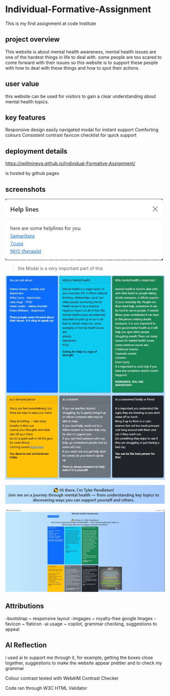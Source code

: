 # Individual-Formative-Assignment
This is my first assignment at code Institute

## project overview
This website is about mental health awareness, mental health issues are one of the hardest things in life to deal with.
some people are too scared to come forward with their issues so this website is to support these people with how to deal
with these things and how to spot their actions.

## user value
this website can be used for visitors to gain a clear understanding about mental health topics.

## key features
Responsive design
easily navigated
modal for instant support
Comforting colours
Consistent contrast
favicon
checklist for quick support

## deployment details
https://iwillmineya.github.io/Individual-Formative-Assignment/ 

is hosted by github pages

## screenshots
![Modal](images/modal.JPG)
> the Modal is a very important part of this

![Cards](images/cards.JPG)

![Intro](images/intro.JPG)

![Full](images/full.JPG)

## Attributions
-bootstrap ~ responsive layout
-imgages ~ royalty-free google Images
-favicon ~ flaticon
-ai usage ~ copilot, grammar checking, suggestions to appeal

## AI Reflection
i used ai to support me through it, for example, getting the boxes close together, 
suggestions to make the website appear prettier and to check my grammar


Colour contrast tested with WebAIM Contrast Checker

Code ran through W3C HTML Validator
